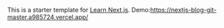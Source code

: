 This is a starter template for [Learn Next.js](https://nextjs.org/learn).
Demo:https://nextjs-blog-git-master.a985724.vercel.app/

